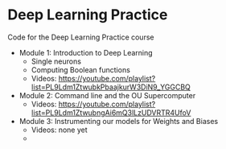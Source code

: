 # Deep Learning Practice

Code for the Deep Learning Practice course

* Module 1: Introduction to Deep Learning
   * Single neurons
   * Computing Boolean functions
   * Videos: https://youtube.com/playlist?list=PL9Ldm1ZtwubkPbaajkurW3DiN9_YGGCBQ
* Module 2: Command line and the OU Supercomputer
   * Videos: https://youtube.com/playlist?list=PL9Ldm1ZtwubngAi6mQ3lLzUDVRTR4UfoV
* Module 3: Instrumenting our models for Weights and Biases
   * Videos: none yet
   * 

